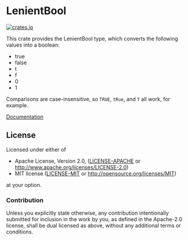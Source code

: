 # LenientBool

[![crates.io](https://img.shields.io/crates/v/lenient_bool.svg)](https://crates.io/crates/lenient_bool)

This crate provides the LenientBool type, which converts the following values into a boolean:

* true
* false
* t
* f
* 0
* 1

Comparisons are case-insensitive, so `TRUE`, `tRue`, and `T` all work, for example.

[Documentation](https://docs.rs/lenient_bool/)

## License

Licensed under either of

 * Apache License, Version 2.0, ([LICENSE-APACHE](LICENSE-APACHE) or http://www.apache.org/licenses/LICENSE-2.0)
 * MIT license ([LICENSE-MIT](LICENSE-MIT) or http://opensource.org/licenses/MIT)

at your option.

### Contribution

Unless you explicitly state otherwise, any contribution intentionally submitted
for inclusion in the work by you, as defined in the Apache-2.0 license, shall be dual licensed as above, without any
additional terms or conditions.
